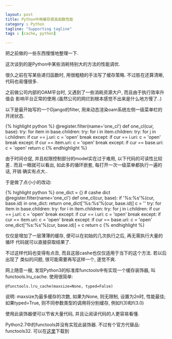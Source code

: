 ```yaml
---

layout: post
title: Python中用缓存提高函数性能
category : Python
tagline: "Supporting tagline"
tags : [cache, python]

---
```


把之前做的一些东西慢慢地整理一下.

这次谈到的是Python中某些消耗特别大的方法的性能调优.

很久之前在写某些递归函数时, 用很粗糙的手法写了缓存策略. 不过胜在还算清晰,
代码也易懂很多. 

之前做公司内部的OAM平台时, 又遇到了一些消耗资源大户, 而且由于执行效率升值会
影响平台正常的使用.(虽然公司的网烂到根本感觉不出来是什么地方慢了..)

以下是最开始写的一个Django的filter, 用来动态渲染oam系统左侧一级菜单栏的开闭状态.

{% highlight python %}
@register.filter(name='one_cl')
def one_cl(cur, base):
    try:
        for item in base.children:
            try:
                for i in item.children:
                    try:
                        for j in i.children:
                            if cur == j.uri:
                                c = 'open'
                                break
                    except:
                        if cur == i.uri:
                            c = 'open'
                            break
            except:
                if cur == item.uri:
                    c = 'open'
                    break
    except:
        if cur == base.uri:
            c = 'open'
    return c
{% endhighlight %}

由于时间仓促, 并且权限控制部分的model实在过于难用, 以下代码的可读性比较差..
而且一眼就可以看出, 如此多的循环嵌套, 每打开一次一级菜单都执行一遍的话, 开销
确实有点大..

于是做了点小小的改动:

{% highlight python %}
one_dict = {} # cashe dict
@register.filter(name='one_cl')
def one_cl(cur, base):
    if '%s:%s'%(cur, base.id) in one_dict:
        return one_dict['%s:%s'%(cur, base.id)]
    c = ''
    try:
        for item in base.children:
            try:
                for i in item.children:
                    try:
                        for j in i.children:
                            if cur == j.uri:
                                c = 'open'
                                break
                    except:
                        if cur == i.uri:
                            c = 'open'
                            break
            except:
                if cur == item.uri:
                    c = 'open'
                    break
    except:
        if cur == base.uri:
            c = 'open'
    one_dict['%s:%s'%(cur, base.id)] = c
    return c
{% endhighlight %}

仅仅是增加了一层薄薄的缓存, 便可以在初始的几次执行之后, 再无需执行大量的循环
代码就可以直接获取结果了.

不过这样代码也变得有点丑, 而且这层cashe也仅仅适用于当下的这个方法. 若以后出现了
类似的问题, 很可能需要再写这样一个, 遂觉不爽.

网上随意一艘, 发现Python3的标准库functools中有实现一个缓存装饰器, 叫functools.lru_cache.
使用很简单:

`@functools.lru_cache(maxsize=None, typed=False)`

说明: maxsize为最多缓存的次数, 如果为None, 则无限制, 设置为2n时, 性能最佳;
如果typed=True, 则不同参数类型的调用将分别缓存, 例如f(3)和f(3.0)

使用此装饰器便可以节省大量代码, 并且让阅读代码的人更容易看懂.

Python2.7中的functools并没有实现此装饰器. 不过有个官方代替品: functools32.
可以在[这里](https://pypi.python.org/pypi/functools32/)下载到
